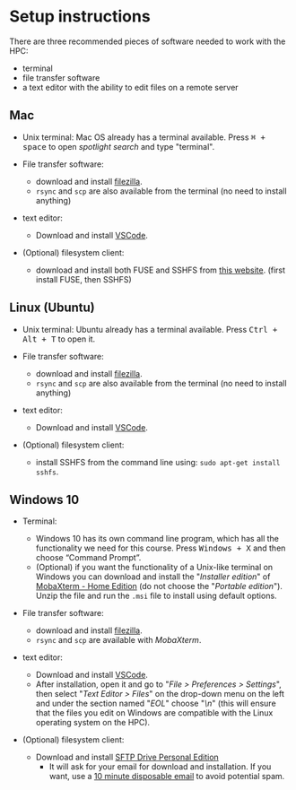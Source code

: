 # Setup instructions

There are three recommended pieces of software needed to work with the HPC:

- terminal
- file transfer software
- a text editor with the ability to edit files on a remote server

## Mac

- Unix terminal: Mac OS already has a terminal available.
Press <kbd><kbd>&#8984;</kbd> + <kbd>space</kbd></kbd> to open _spotlight search_ and type "terminal".

- File transfer software:
  - download and install [filezilla](https://filezilla-project.org/download.php?type=client).
  - `rsync` and `scp` are also available from the terminal (no need to install anything)

- text editor:
  - Download and install [VSCode](https://code.visualstudio.com/).

- (Optional) filesystem client:
  - download and install both FUSE and SSHFS from [this website](https://osxfuse.github.io/).
  (first install FUSE, then SSHFS)


## Linux (Ubuntu)

- Unix terminal: Ubuntu already has a terminal available.
Press <kbd><kbd>Ctrl</kbd> + <kbd>Alt</kbd> + <kbd>T</kbd></kbd> to open it.

- File transfer software:
  - download and install [filezilla](https://filezilla-project.org/download.php?type=client).
  - `rsync` and `scp` are also available from the terminal (no need to install anything)

- text editor:
  - Download and install [VSCode](https://code.visualstudio.com/).

- (Optional) filesystem client:
  - install SSHFS from the command line using: `sudo apt-get install sshfs`.


## Windows 10

- Terminal: 
  - Windows 10 has its own command line program, which has all the functionality we need for this course. Press <kbd><kbd>Windows</kbd> + <kbd>X</kbd></kbd> and then choose “Command Prompt”.
  - (Optional) if you want the functionality of a Unix-like terminal on Windows you can download and install the "_Installer edition_" of [MobaXterm - Home Edition](https://mobaxterm.mobatek.net/download-home-edition.html) (do not choose the "_Portable edition_"). Unzip the file and run the `.msi` file to install using default options.

- File transfer software:
  - download and install [filezilla](https://filezilla-project.org/download.php?type=client).
  - `rsync` and `scp` are available with _MobaXterm_.

- text editor:
  - Download and install [VSCode](https://code.visualstudio.com/).
  - After installation, open it and go to "_File > Preferences > Settings_", then select "_Text Editor > Files_" on the drop-down menu on the left and under the section named "_EOL_" choose "_\n_" (this will ensure that the files you edit on Windows are compatible with the Linux operating system on the HPC).

- (Optional) filesystem client:
  - Download and install [SFTP Drive Personal Edition](https://www.nsoftware.com/sftp/drive/download.aspx)
    - It will ask for your email for download and installation. If you want, use a [10 minute disposable email](https://10minutemail.com/10MinuteMail/index.html) to avoid potential spam.
